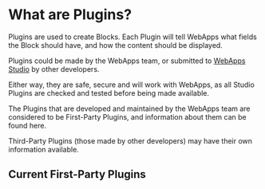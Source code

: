 # What are Plugins?

Plugins are used to create Blocks. Each Plugin will tell WebApps what fields the Block should have, and how the content should be displayed.

Plugins could be made by the WebApps team, or submitted to [WebApps Studio](https://studio.getwebapps.uk) by other developers.

Either way, they are safe, secure and will work with WebApps, as all Studio Plugins are checked and tested before being made available.

The Plugins that are developed and maintained by the WebApps team are considered to be First-Party Plugins, and information about them can be found here.

Third-Party Plugins (those made by other developers) may have their own information available.

## Current First-Party Plugins
